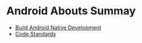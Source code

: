 # Android Abouts Summay

- [Build Android Native Development](https://github.com/YingVickyCao/AndroidAboutDemos/blob/master/doc/Build_Android_Native_Development.md)
- [Code Standards](https://github.com/YingVickyCao/AndroidAboutDemos/blob/master/doc/code_standards/Code_Standards.md)  